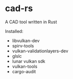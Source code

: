# cad-rs

A CAD tool written in Rust

Installed:
* libvulkan-dev
* spirv-tools
* vulkan-validationlayers-dev
* glslc
* lunar vulkan sdk
* vulkan-tools
* cargo-audit

